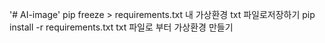 '# AI-image' 
pip freeze > requirements.txt  내 가상환경 txt 파일로저장하기
pip install -r requirements.txt txt 파일로 부터 가상환경 만들기
